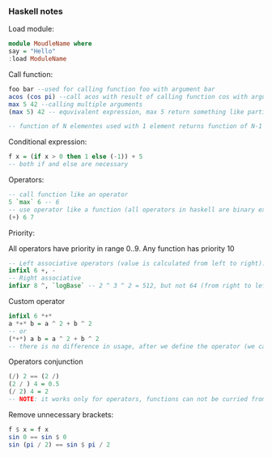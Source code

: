 ### Haskell notes

Load module: 

```haskell
module MoudleName where 
say = "Hello"
:load ModuleName
```

Call function:

```haskell
foo bar --used for calling function foo with argument bar
acos (cos pi) --call acos with result of calling function cos with argument pi
max 5 42 --calling multiple arguments
(max 5) 42 -- equvivalent expression, max 5 return something like partial function of 1 argument, which is called on 42

-- function of N elementes used with 1 element returns function of N-1 elements (currying)

```

Conditional expression:

```haskell
f x = (if x > 0 then 1 else (-1)) + 5
-- both if and else are necessary
```

Operators:

```haskell
-- call function like an operator
5 `max` 6 -- 6
-- use operator like a function (all operators in haskell are binary excluding minus)
(+) 6 7
```

Priority:

All operators have priority in range 0..9. Any function has priority 10

```haskell
-- Left associative operators (value is calculated from left to right):
infixl 6 +, - 
-- Right associative
infixr 8 ^, `logBase` -- 2 ^ 3 ^ 2 = 512, but not 64 (from right to left)
```

Custom operator

```haskell
infixl 6 *+*
a *+* b = a ^ 2 + b ^ 2 
-- or
(*+*) a b = a ^ 2 + b ^ 2
-- there is no difference in usage, after we define the operator (we can use it both in functional and operator way)
```

Operators conjunction

```haskell
(/) 2 == (2 /)
(2 / ) 4 = 0.5
(/ 2) 4 = 2
-- NOTE: it works only for operators, functions can not be curried from right to left
```

Remove unnecessary brackets:

```haskell
f $ x = f x
sin 0 == sin $ 0 
sin (pi / 2) == sin $ pi / 2
```

